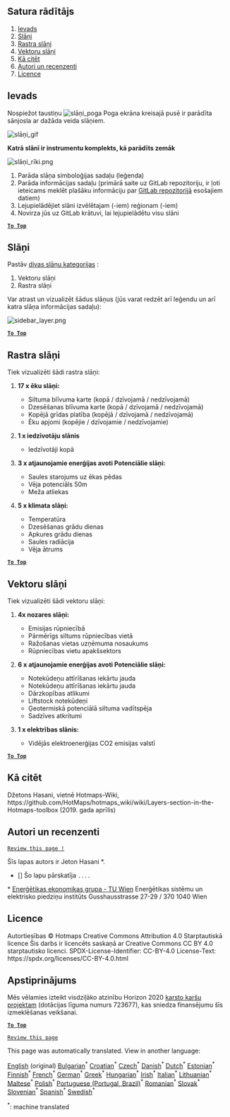 <h2> Satura rādītājs </h2><ol><li> <a href="#Introduction">Ievads</a> </li><li> <a href="#Layers">Slāņi</a> </li><li> <a href="#Raster-Layers">Rastra slāņi</a> </li><li> <a href="#Vector-Layers">Vektoru slāņi</a> </li><li> <a href="#How-to-cite">Kā citēt</a> </li><li> <a href="#Authors-and-reviewers">Autori un recenzenti</a> </li><li> <a href="#License">Licence</a> </li></ol><h2> Ievads </h2><p> Nospiežot taustiņu <img alt="slāņi_poga" src="https://github.com/HotMaps/hotmaps_wiki/blob/master/Images/general_tool_functionalities_and_structure/layers_button.PNG"/> Poga ekrāna kreisajā pusē ir parādīta sānjosla ar dažāda veida slāņiem. </p><p><img alt="slāņi_gif" src="https://github.com/HotMaps/hotmaps_wiki/blob/master/Images/general_tool_functionalities_and_structure/layers.gif"/></p><p> <strong>Katrā slānī ir instrumentu komplekts, kā parādīts zemāk</strong> </p><p><img alt="slāņi_rīki.png" src="https://github.com/HotMaps/hotmaps_wiki/blob/master/Images/general_tool_functionalities_and_structure/layers_tools.png"/></p><ol><li> Parāda slāņa simboloģijas sadaļu (leģenda) </li><li> Parāda informācijas sadaļu (primārā saite uz GitLab repozitoriju, ir ļoti ieteicams meklēt plašāku informāciju par <a href="https://gitlab.com/hotmaps">GitLab repozitorijā</a> esošajiem datiem) </li><li> Lejupielādējiet slāni izvēlētajam (-iem) reģionam (-iem) </li><li> Novirza jūs uz GitLab krātuvi, lai lejupielādētu visu slāni </li></ol><p><ins> <code><strong><a href="#table-of-contents">To Top</a></strong></code> </ins> </p><h2> Slāņi </h2><p> Pastāv <a href="https://www.gislounge.com/geodatabases-explored-vector-and-raster-data">divas slāņu kategorijas</a> : </p><ol><li> Vektoru slāņi </li><li> Rastra slāņi </li></ol><p> Var atrast un vizualizēt šādus slāņus (jūs varat redzēt arī leģendu un arī katra slāņa informācijas sadaļu): </p><p><img alt="sidebar_layer.png" src="https://github.com/HotMaps/hotmaps_wiki/blob/master/Images/general_tool_functionalities_and_structure/all_layers.png"/></p><p><ins> <code><strong><a href="#table-of-contents">To Top</a></strong></code> </ins> </p><h2> Rastra slāņi </h2><p> Tiek vizualizēti šādi rastra slāņi: </p><ol><li><p> <strong>17 x ēku slāņi:</strong> </p><ul><li> Siltuma blīvuma karte (kopā / dzīvojamā / nedzīvojamā) </li><li> Dzesēšanas blīvuma karte (kopā / dzīvojamā / nedzīvojamā) </li><li> Kopējā grīdas platība (kopējā / dzīvojamā / nedzīvojamā) </li><li> Ēku apjomi (kopējie / dzīvojamie / nedzīvojamie) </li></ul></li><li><p> <strong>1 x iedzīvotāju slānis</strong> </p><ul><li> Iedzīvotāji kopā </li></ul></li><li><p> <strong>3 x atjaunojamie enerģijas avoti Potenciālie slāņi:</strong> </p><ul><li> Saules starojums uz ēkas pēdas </li><li> Vēja potenciāls 50m </li><li> Meža atliekas </li></ul></li><li><p> <strong>5 x klimata slāņi:</strong> </p><ul><li> Temperatūra </li><li> Dzesēšanas grādu dienas </li><li> Apkures grādu dienas </li><li> Saules radiācija </li><li> Vēja ātrums </li></ul></li></ol><p><ins> <code><strong><a href="#table-of-contents">To Top</a></strong></code> </ins> </p><h2> Vektoru slāņi </h2><p> Tiek vizualizēti šādi vektoru slāņi: </p><ol><li><p> <strong>4x nozares slāņi:</strong> </p><ul><li> Emisijas rūpniecībā </li><li> Pārmērīgs siltums rūpniecības vietā </li><li> Ražošanas vietas uzņēmuma nosaukums </li><li> Rūpniecības vietu apakšsektors </li></ul></li><li><p> <strong>6 x atjaunojamie enerģijas avoti Potenciālie slāņi:</strong> </p><ul><li> Notekūdeņu attīrīšanas iekārtu jauda </li><li> Notekūdeņu attīrīšanas iekārtu jauda </li><li> Dārzkopības atlikumi </li><li> Liftstock notekūdeņi </li><li> Ģeotermiskā potenciālā siltuma vadītspēja </li><li> Sadzīves atkritumi </li></ul></li><li><p> <strong>1 x elektrības slānis:</strong> </p><ul><li> Vidējās elektroenerģijas CO2 emisijas valstī </li></ul></li></ol><p><ins> <code><strong><a href="#table-of-contents">To Top</a></strong></code> </ins> </p><h2> Kā citēt </h2><p> Džetons Hasani, vietnē Hotmaps-Wiki, https://github.com/HotMaps/hotmaps_wiki/wiki/Layers-section-in-the-Hotmaps-toolbox (2019. gada aprīlis) </p><h2> Autori un recenzenti </h2><p> <code><a href="https://github.com/HotMaps/hotmaps_wiki/wiki/Layer-Section/_edit">Review this page !</a></code> </p> <p> Šīs lapas autors ir Jeton Hasani *. </p><ul><li> [] Šo lapu pārskatīja <code>....</code> </li></ul><p> * <a href="https://eeg.tuwien.ac.at/">Enerģētikas ekonomikas grupa - TU Wien</a> Enerģētikas sistēmu un elektrisko piedziņu institūts Gusshausstrasse 27-29 / 370 1040 Wien </p><h2> Licence </h2><p> Autortiesības © Hotmaps Creative Commons Attribution 4.0 Starptautiskā licence Šis darbs ir licencēts saskaņā ar Creative Commons CC BY 4.0 starptautisko licenci. SPDX-License-Identifier: CC-BY-4.0 License-Text: https://spdx.org/licenses/CC-BY-4.0.html </p><h2> Apstiprinājums </h2><p> Mēs vēlamies izteikt visdziļāko atzinību Horizon 2020 <a href="https://www.hotmaps-project.eu">karsto karšu projektam</a> (dotācijas līguma numurs 723677), kas sniedza finansējumu šīs izmeklēšanas veikšanai. </p><p><ins> <code><strong><a href="#table-of-contents">To Top</a></strong></code> </ins> </p><p> <code><a href="https://github.com/HotMaps/hotmaps_wiki/wiki/Layer-Section/_edit">Review this page</a></code> </p>

This page was automatically translated. View in another language:

[English](../en/Layers-section-in-the-Hotmaps-toolbox.md) (original) [Bulgarian](../bg/Layers-section-in-the-Hotmaps-toolbox.md)<sup>\*</sup> [Croatian](../hr/Layers-section-in-the-Hotmaps-toolbox.md)<sup>\*</sup> [Czech](../cs/Layers-section-in-the-Hotmaps-toolbox.md)<sup>\*</sup> [Danish](../da/Layers-section-in-the-Hotmaps-toolbox.md)<sup>\*</sup> [Dutch](../nl/Layers-section-in-the-Hotmaps-toolbox.md)<sup>\*</sup> [Estonian](../et/Layers-section-in-the-Hotmaps-toolbox.md)<sup>\*</sup> [Finnish](../fi/Layers-section-in-the-Hotmaps-toolbox.md)<sup>\*</sup> [French](../fr/Layers-section-in-the-Hotmaps-toolbox.md)<sup>\*</sup> [German](../de/Layers-section-in-the-Hotmaps-toolbox.md)<sup>\*</sup> [Greek](../el/Layers-section-in-the-Hotmaps-toolbox.md)<sup>\*</sup> [Hungarian](../hu/Layers-section-in-the-Hotmaps-toolbox.md)<sup>\*</sup> [Irish](../ga/Layers-section-in-the-Hotmaps-toolbox.md)<sup>\*</sup> [Italian](../it/Layers-section-in-the-Hotmaps-toolbox.md)<sup>\*</sup>  [Lithuanian](../lt/Layers-section-in-the-Hotmaps-toolbox.md)<sup>\*</sup> [Maltese](../mt/Layers-section-in-the-Hotmaps-toolbox.md)<sup>\*</sup> [Polish](../pl/Layers-section-in-the-Hotmaps-toolbox.md)<sup>\*</sup> [Portuguese (Portugal, Brazil)](../pt/Layers-section-in-the-Hotmaps-toolbox.md)<sup>\*</sup> [Romanian](../ro/Layers-section-in-the-Hotmaps-toolbox.md)<sup>\*</sup> [Slovak](../sk/Layers-section-in-the-Hotmaps-toolbox.md)<sup>\*</sup> [Slovenian](../sl/Layers-section-in-the-Hotmaps-toolbox.md)<sup>\*</sup> [Spanish](../es/Layers-section-in-the-Hotmaps-toolbox.md)<sup>\*</sup> [Swedish](../sv/Layers-section-in-the-Hotmaps-toolbox.md)<sup>\*</sup> 

<sup>\*</sup>: machine translated
